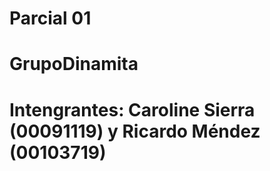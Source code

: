 # Parcial 01 
# GrupoDinamita
# Intengrantes: Caroline Sierra (00091119) y Ricardo Méndez (00103719)
